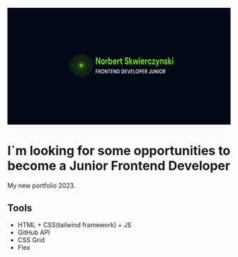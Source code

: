 ![cover](https://github.com/NoriFe/newPortfolio/blob/main/src/images/start.png)


# I`m looking for some opportunities to become a Junior Frontend Developer


My new portfolio 2023.

## Tools

- HTML + CSS(tailwind framework) + JS
- GitHub API
- CSS Grid
- Flex
